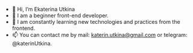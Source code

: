 - 👋 Hi, I’m Ekaterina Utkina
- 👀 I am a beginner front-end developer.
- 🌱 I am constantly learning new technologies and practices from the frontend.
- 📫 You can contact me by mail: katerin.utkina@gmail.com or telegram: @katerinUtkina.

